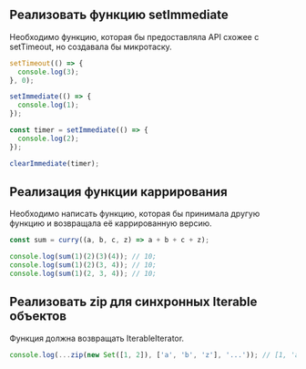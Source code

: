 ## Реализовать функцию setImmediate

Необходимо функцию, которая бы предоставляла API схожее с setTimeout, но создавала бы микротаску.

```js
setTimeout(() => {
  console.log(3);
}, 0);

setImmediate(() => {
  console.log(1);
});

const timer = setImmediate(() => {
  console.log(2);
});

clearImmediate(timer);
```

## Реализация функции каррирования

Необходимо написать функцию, которая бы принимала другую функцию и возвращала её каррированную версию.

```js
const sum = curry((a, b, c, z) => a + b + c + z);

console.log(sum(1)(2)(3)(4)); // 10;
console.log(sum(1)(2)(3, 4)); // 10;
console.log(sum(1)(2, 3, 4)); // 10;

```

## Реализовать zip для синхронных Iterable объектов

Функция должна возвращать IterableIterator.

```js
console.log(...zip(new Set([1, 2]), ['a', 'b', 'z'], '...')); // [1, 'a', '.'] [2, 'b', '.'] ['z', '.']
```
